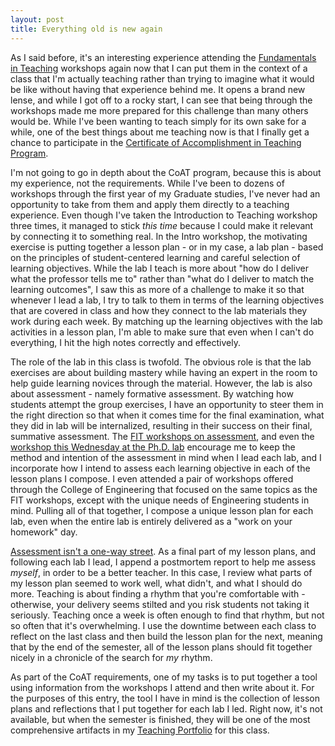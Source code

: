 ```yaml
---
layout: post
title: Everything old is new again
---
```


As I said before, it's an interesting experience attending the <a href="http://isharacomix.org/2012/08/17/teaching-after-all">Fundamentals in Teaching</a> workshops again now that I can put them in the context of a class that I'm actually teaching rather than trying to imagine what it would be like without having that experience behind me. It opens a brand new lense, and while I got off to a rocky start, I can see that being through the workshops made me more prepared for this challenge than many others would be. While I've been wanting to teach simply for its own sake for a while, one of the best things about me teaching now is that I finally get a chance to participate in the <a href="http://www.ncsu.edu/grad/preparing-future-leaders/teaching-programs/coat/">Certificate of Accomplishment in Teaching Program</a>.

I'm not going to go in depth about the CoAT program, because this is about my experience, not the requirements. While I've been to dozens of workshops through the first year of my Graduate studies, I've never had an opportunity to take from them and apply them directly to a teaching experience. Even though I've taken the Introduction to Teaching workshop three times, it managed to stick <em>this time</em> because I could make it relevant by connecting it to something real. In the Intro workshop, the motivating exercise is putting together a lesson plan - or in my case, a lab plan - based on the principles of student-centered learning and careful selection of learning objectives. While the lab I teach is more about "how do I deliver what the professor tells me to" rather than "what do I deliver to match the learning outcomes", I saw this as more of a challenge to make it so that whenever I lead a lab, I try to talk to them in terms of the learning objectives that are covered in class and how they connect to the lab materials they work during each week. By matching up the learning objectives with the lab activities in a lesson plan, I'm able to make sure that even when I can't do everything, I hit the high notes correctly and effectively.

The role of the lab in this class is twofold. The obvious role is that the lab exercises are about building mastery while having an expert in the room to help guide learning novices through the material. However, the lab is also about assessment - namely formative assessment. By watching how students attempt the group exercises, I have an opportunity to steer them in the right direction so that when it comes time for the final examination, what they did in lab will be internalized, resulting in their success on their final, summative assessment. The <a href="http://isharacomix.org/2011/11/08/how-to-grade-writing-and-other-neat-things">FIT workshops on assessment</a>, and even the <a href="http://isharacomix.org/2012/09/12/visiting-the-phd-lab">workshop this Wednesday at the Ph.D. lab</a> encourage me to keep the method and intention of the assessment in mind when I lead each lab, and I incorporate how I intend to assess each learning objective in each of the lesson plans I compose. I even attended a pair of workshops offered through the College of Engineering that focused on the same topics as the FIT workshops, except with the unique needs of Engineering students in mind. Pulling all of that together, I compose a unique lesson plan for each lab, even when the entire lab is entirely delivered as a "work on your homework" day.

<a href="http://isharacomix.org/2012/07/30/how-do-you-assess-your-professors">Assessment isn't a one-way street</a>. As a final part of my lesson plans, and following each lab I lead, I append a postmortem report to help me assess <em>myself</em>, in order to be a better teacher. In this case, I review what parts of my lesson plan seemed to work well, what didn't, and what I should do more. Teaching is about finding a rhythm that you're comfortable with - otherwise, your delivery seems stilted and you risk students not taking it seriously. Teaching once a week is often enough to find that rhythm, but not so often that it's overwhelming. I use the downtime between each class to reflect on the last class and then build the lesson plan for the next, meaning that by the end of the semester, all of the lesson plans should fit together nicely in a chronicle of the search for <em>my</em> rhythm. 

As part of the CoAT requirements, one of my tasks is to put together a tool using information from the workshops I attend and then write about it. For the purposes of this entry, the tool I have in mind is the collection of lesson plans and reflections that I put together for each lab I led. Right now, it's not available, but when the semester is finished, they will be one of the most comprehensive artifacts in my <a href="http://isharacomix.org/teaching/">Teaching Portfolio</a> for this class.

